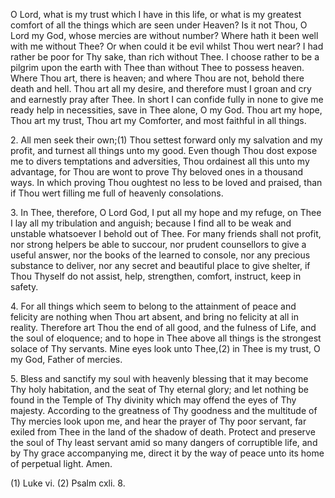 O Lord, what is my trust which I have in this life, or what is my greatest comfort of all the things which are seen under Heaven? Is it not Thou, O Lord my God, whose mercies are without number? Where hath it been well with me without Thee? Or when could it be evil whilst Thou wert near? I had rather be poor for Thy sake, than rich without Thee. I choose rather to be a pilgrim upon the earth with Thee than without Thee to possess heaven. Where Thou art, there is heaven; and where Thou are not, behold there death and hell. Thou art all my desire, and therefore must I groan and cry and earnestly pray after Thee. In short I can confide fully in none to give me ready help in necessities, save in Thee alone, O my God. Thou art my hope, Thou art my trust, Thou art my Comforter, and most faithful in all things.

2\. All men seek their own;(1) Thou settest forward only my salvation and my profit, and turnest all things unto my good. Even though Thou dost expose me to divers temptations and adversities, Thou ordainest all this unto my advantage, for Thou are wont to prove Thy beloved ones in a thousand ways. In which proving Thou oughtest no less to be loved and praised, than if Thou wert filling me full of heavenly consolations.

3\. In Thee, therefore, O Lord God, I put all my hope and my refuge, on Thee I lay all my tribulation and anguish; because I find all to be weak and unstable whatsoever I behold out of Thee. For many friends shall not profit, nor strong helpers be able to succour, nor prudent counsellors to give a useful answer, nor the books of the learned to console, nor any precious substance to deliver, nor any secret and beautiful place to give shelter, if Thou Thyself do not assist, help, strengthen, comfort, instruct, keep in safety.

4\. For all things which seem to belong to the attainment of peace and felicity are nothing when Thou art absent, and bring no felicity at all in reality. Therefore art Thou the end of all good, and the fulness of Life, and the soul of eloquence; and to hope in Thee above all things is the strongest solace of Thy servants. Mine eyes look unto Thee,(2) in Thee is my trust, O my God, Father of mercies.

5\. Bless and sanctify my soul with heavenly blessing that it may become Thy holy habitation, and the seat of Thy eternal glory; and let nothing be found in the Temple of Thy divinity which may offend the eyes of Thy majesty. According to the greatness of Thy goodness and the multitude of Thy mercies look upon me, and hear the prayer of Thy poor servant, far exiled from Thee in the land of the shadow of death. Protect and preserve the soul of Thy least servant amid so many dangers of corruptible life, and by Thy grace accompanying me, direct it by the way of peace unto its home of perpetual light. Amen.

\(1\) Luke vi. (2) Psalm cxli. 8.

